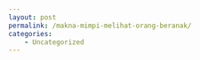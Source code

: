 ```yaml
---
layout: post
permalink: /makna-mimpi-melihat-orang-beranak/
categories:
    - Uncategorized
---
```


